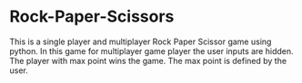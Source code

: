 # Rock-Paper-Scissors
This is a single player and multiplayer Rock Paper Scissor game using python. In this game for multiplayer game player the user inputs are hidden. The player with max point wins the game. The max point is defined by the user.
